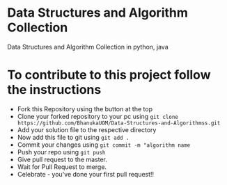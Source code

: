 # Data Structures and Algorithm Collection

Data Structures and Algorithm Collection in python, java

# To contribute to this project follow the instructions

- Fork this Repository using the button at the top
- Clone your forked repository to your pc using `git clone https://github.com/BhanukaUOM/Data-Structures-and-Algorithmss.git`
- Add your solution file to the respective directory
- Now add this file to git using `git add .`
- Commit your changes using `git commit -m "algorithm name`
- Push your repo using `git push`
- Give pull request to the master.
- Wait for Pull Request to merge.
- Celebrate - you've done your first pull request!!
